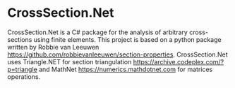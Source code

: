 # CrossSection.Net
CrossSection.Net is a C# package for the analysis of arbitrary cross-sections using finite elements. This project is based on a python package written by Robbie van Leeuwen https://github.com/robbievanleeuwen/section-properties. CrossSection.Net uses Triangle.NET for section triangulation https://archive.codeplex.com/?p=triangle and MathNet https://numerics.mathdotnet.com for matrices operations.


